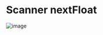 # Scanner nextFloat

![image](https://github.com/user-attachments/assets/aba343d9-e896-4dc9-bf78-1fbc12f0a852)

